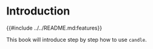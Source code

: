 # Introduction

{{#include ../../README.md:features}}


This book will introduce step by step how to use `candle`.
